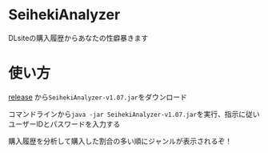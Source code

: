 # SeihekiAnalyzer
DLsiteの購入履歴からあなたの性癖暴きます

# 使い方

[release](https://github.com/yt8492/SeihekiAnalyzer/releases) から`SeihekiAnalyzer-v1.07.jar`をダウンロード

コマンドラインから`java -jar SeihekiAnalyzer-v1.07.jar`を実行、指示に従いユーザーIDとパスワードを入力する

購入履歴を分析して購入した割合の多い順にジャンルが表示されるぞ！
